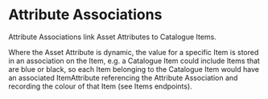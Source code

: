 # Attribute Associations

Attribute Associations link Asset Attributes to Catalogue Items.

Where the Asset Attribute is dynamic, the value for a specific Item is stored in an association on the Item, e.g. a Catalogue Item could include Items that are blue or black, so each Item belonging to the Catalogue Item would have an associated ItemAttribute referencing the Attribute Association and recording the colour of that Item (see Items endpoints).